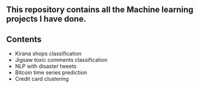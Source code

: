 ## This repository contains all the Machine learning projects I have done.
## **Contents**
- Kirana shops classification 
- Jigsaw toxic comments classification
- NLP with disaster tweets
- Bitcoin time series prediction
- Credit card clustering



